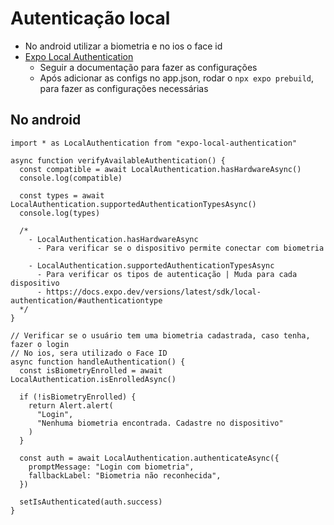# Autenticação local

- No android utilizar a biometria e no ios o face id
- [Expo Local Authentication](https://docs.expo.dev/versions/latest/sdk/local-authentication/)
  - Seguir a documentação para fazer as configurações
  - Após adicionar as configs no app.json, rodar o `npx expo prebuild`, para fazer as configurações necessárias

## No android

```tsx
import * as LocalAuthentication from "expo-local-authentication"

async function verifyAvailableAuthentication() {
  const compatible = await LocalAuthentication.hasHardwareAsync()
  console.log(compatible)

  const types = await LocalAuthentication.supportedAuthenticationTypesAsync()
  console.log(types)

  /*
    - LocalAuthentication.hasHardwareAsync
      - Para verificar se o dispositivo permite conectar com biometria

    - LocalAuthentication.supportedAuthenticationTypesAsync
      - Para verificar os tipos de autenticação | Muda para cada dispositivo
      - https://docs.expo.dev/versions/latest/sdk/local-authentication/#authenticationtype
  */
}

// Verificar se o usuário tem uma biometria cadastrada, caso tenha, fazer o login
// No ios, sera utilizado o Face ID
async function handleAuthentication() {
  const isBiometryEnrolled = await LocalAuthentication.isEnrolledAsync()

  if (!isBiometryEnrolled) {
    return Alert.alert(
      "Login",
      "Nenhuma biometria encontrada. Cadastre no dispositivo"
    )
  }

  const auth = await LocalAuthentication.authenticateAsync({
    promptMessage: "Login com biometria",
    fallbackLabel: "Biometria não reconhecida",
  })

  setIsAuthenticated(auth.success)
}
```
